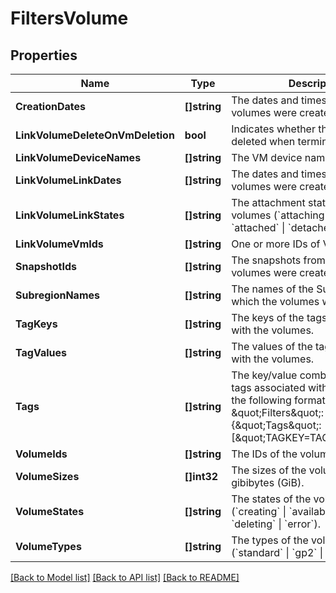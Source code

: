 # FiltersVolume

## Properties

Name | Type | Description | Notes
------------ | ------------- | ------------- | -------------
**CreationDates** | **[]string** | The dates and times at which the volumes were created. | [optional] 
**LinkVolumeDeleteOnVmDeletion** | **bool** | Indicates whether the volumes are deleted when terminating the VMs. | [optional] 
**LinkVolumeDeviceNames** | **[]string** | The VM device names. | [optional] 
**LinkVolumeLinkDates** | **[]string** | The dates and times at which the volumes were created. | [optional] 
**LinkVolumeLinkStates** | **[]string** | The attachment states of the volumes (&#x60;attaching&#x60; \\| &#x60;detaching&#x60; \\| &#x60;attached&#x60; \\| &#x60;detached&#x60;). | [optional] 
**LinkVolumeVmIds** | **[]string** | One or more IDs of VMs. | [optional] 
**SnapshotIds** | **[]string** | The snapshots from which the volumes were created. | [optional] 
**SubregionNames** | **[]string** | The names of the Subregions in which the volumes were created. | [optional] 
**TagKeys** | **[]string** | The keys of the tags associated with the volumes. | [optional] 
**TagValues** | **[]string** | The values of the tags associated with the volumes. | [optional] 
**Tags** | **[]string** | The key/value combination of the tags associated with the volumes, in the following format: \&quot;Filters\&quot;:{\&quot;Tags\&quot;:[\&quot;TAGKEY&#x3D;TAGVALUE\&quot;]}. | [optional] 
**VolumeIds** | **[]string** | The IDs of the volumes. | [optional] 
**VolumeSizes** | **[]int32** | The sizes of the volumes, in gibibytes (GiB). | [optional] 
**VolumeStates** | **[]string** | The states of the volumes (&#x60;creating&#x60; \\| &#x60;available&#x60; \\| &#x60;in-use&#x60; \\| &#x60;deleting&#x60; \\| &#x60;error&#x60;). | [optional] 
**VolumeTypes** | **[]string** | The types of the volumes (&#x60;standard&#x60; \\| &#x60;gp2&#x60; \\| &#x60;io1&#x60;). | [optional] 

[[Back to Model list]](../README.md#documentation-for-models) [[Back to API list]](../README.md#documentation-for-api-endpoints) [[Back to README]](../README.md)


